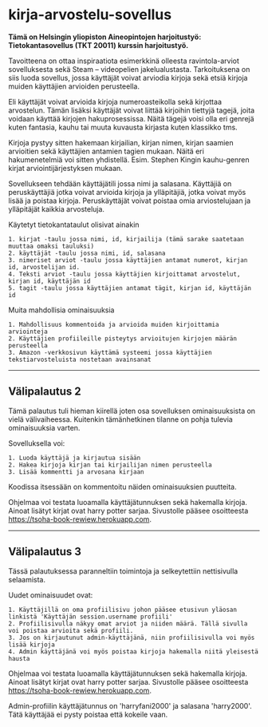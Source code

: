 ﻿# kirja-arvostelu-sovellus
**Tämä on Helsingin yliopiston Aineopintojen harjoitustyö: Tietokantasovellus (TKT 20011) kurssin harjoitustyö.**

Tavoitteena on ottaa inspiraatiota esimerkkinä olleesta ravintola-arviot sovelluksesta sekä Steam – videopelien jakelualustasta. Tarkoituksena on siis luoda sovellus, jossa käyttäjät voivat arviodia kirjoja sekä etsiä kirjoja muiden käyttäjien arvioiden perusteella. 

Eli käyttäjät voivat arvioida kirjoja numeroasteikolla sekä kirjottaa arvostelun. Tämän lisäksi käyttäjät voivat liittää kirjoihin tiettyjä tagejä, joita voidaan käyttää kirjojen hakuprosessissa. Näitä tägejä voisi olla eri genrejä kuten fantasia, kauhu tai muuta kuvausta kirjasta kuten klassikko tms.

Kirjoja pystyy sitten hakemaan kirjailian, kirjan nimen, kirjan saamien arvioitien sekä käyttäjien antamien tagien mukaan. Näitä eri hakumenetelmiä voi sitten yhdistellä. Esim. Stephen Kingin kauhu-genren kirjat arviointijärjestyksen mukaan.

Sovellukseen tehdään käyttäjätili jossa nimi ja salasana. Käyttäjiä on peruskäyttäjiä jotka voivat arvioida kirjoja ja ylläpitäjiä, jotka voivat myös lisää ja poistaa kirjoja. Peruskäyttäjät voivat poistaa omia arviostelujaan ja ylläpitäjät kaikkia arvosteluja.

Käytetyt tietokantataulut olisivat ainakin

    1. kirjat -taulu jossa nimi, id, kirjailija (tämä sarake saatetaan muuttaa omaksi tauluksi)
    2. käyttäjät -taulu jossa nimi, id, salasana
    3. nimeriset arviot -taulu jossa käyttäjien antamat numerot, kirjan id, arvostelijan id.
    4. Teksti arviot -taulu jossa käyttäjien kirjoittamat arvostelut, kirjan id, käyttäjän id
    5. tagit -taulu jossa käyttäjien antamat tägit, kirjan id, käyttäjän id
    
Muita mahdollisia ominaisuuksia

    1. Mahdollisuus kommentoida ja arvioida muiden kirjoittamia arviointeja
    2. Käyttäjien profiileille pisteytys arvioitujen kirjojen määrän perusteella
    3. Amazon -verkkosivun käyttämä systeemi jossa käyttäjien tekstiarvosteluista nostetaan avainsanat


---


## Välipalautus 2

Tämä palautus tuli hieman kiirellä joten osa sovelluksen ominaisuuksista on vielä välivaiheessa. Kuitenkin tämänhetkinen tilanne on pohja tulevia ominaisuuksia varten.

Sovelluksella voi:

	1. Luoda käyttäjä ja kirjautua sisään
	2. Hakea kirjoja kirjan tai kirjailijan nimen perusteella
	3. Lisää kommentti ja arvosana kirjaan

Koodissa itsessään on kommentoitu näiden ominaisuuksien puutteita.

Ohjelmaa voi testata luoamalla käyttäjätunnuksen sekä hakemalla kirjoja. Ainoat lisätyt kirjat ovat harry potter sarjaa.
Sivustolle pääsee osoitteesta https://tsoha-book-rewiew.herokuapp.com.


---


## Välipalautus 3

Tässä palautuksessa paranneltiin toimintoja ja selkeytettiin nettisivulla selaamista.

Uudet ominaisuudet ovat:

    1. Käyttäjillä on oma profiilisivu johon pääsee etusivun yläosan linkistä 'Käyttäjän session.username profiili'
    2. Profiilisivulla näkyy omat arviot ja niiden määrä. Tällä sivulla voi poistaa arvioita sekä profiili.
    3. Jos on kirjautunut admin-käyttäjänä, niin profiilisivulla voi myös lisää kirjoja
    4. Admin käyttäjänä voi myös poistaa kirjoja hakemalla niitä yleisestä hausta

Ohjelmaa voi testata luoamalla käyttäjätunnuksen sekä hakemalla kirjoja. Ainoat lisätyt kirjat ovat harry potter sarjaa.
Sivustolle pääsee osoitteesta https://tsoha-book-rewiew.herokuapp.com. 

Admin-profiilin käyttäjätunnus on 'harryfani2000' ja salasana 'harry2000'. Tätä käyttäjää ei pysty poistaa että kokeile vaan.
